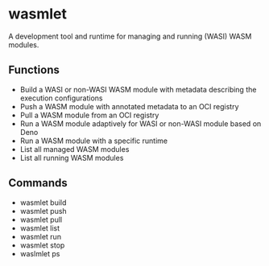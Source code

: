 # wasmlet

A development tool and runtime for managing and running (WASI) WASM modules.

## Functions

- Build a WASI or non-WASI WASM module with metadata describing the execution configurations
- Push a WASM module with annotated metadata to an OCI registry
- Pull a WASM module from an OCI registry
- Run a WASM module adaptively for WASI or non-WASI module based on Deno
- Run a WASM module with a specific runtime
- List all managed WASM modules
- List all running WASM modules

## Commands

- wasmlet build
- wasmlet push
- wasmlet pull
- wasmlet list
- wasmlet run
- wasmlet stop
- waslmlet ps
